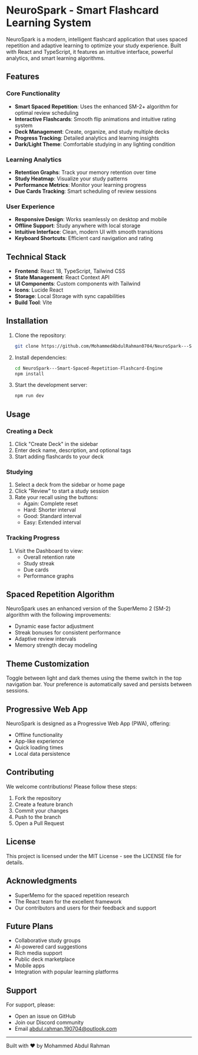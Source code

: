 # NeuroSpark - Smart Flashcard Learning System

NeuroSpark is a modern, intelligent flashcard application that uses spaced repetition and adaptive learning to optimize your study experience. Built with React and TypeScript, it features an intuitive interface, powerful analytics, and smart learning algorithms.

## Features

### Core Functionality
- **Smart Spaced Repetition**: Uses the enhanced SM-2+ algorithm for optimal review scheduling
- **Interactive Flashcards**: Smooth flip animations and intuitive rating system
- **Deck Management**: Create, organize, and study multiple decks
- **Progress Tracking**: Detailed analytics and learning insights
- **Dark/Light Theme**: Comfortable studying in any lighting condition

### Learning Analytics
- **Retention Graphs**: Track your memory retention over time
- **Study Heatmap**: Visualize your study patterns
- **Performance Metrics**: Monitor your learning progress
- **Due Cards Tracking**: Smart scheduling of review sessions

### User Experience
- **Responsive Design**: Works seamlessly on desktop and mobile
- **Offline Support**: Study anywhere with local storage
- **Intuitive Interface**: Clean, modern UI with smooth transitions
- **Keyboard Shortcuts**: Efficient card navigation and rating

## Technical Stack

- **Frontend**: React 18, TypeScript, Tailwind CSS
- **State Management**: React Context API
- **UI Components**: Custom components with Tailwind
- **Icons**: Lucide React
- **Storage**: Local Storage with sync capabilities
- **Build Tool**: Vite

## Installation

1. Clone the repository:
   ```bash
   git clone https://github.com/MohammedAbdulRahman0704/NeuroSpark---Smart-Spaced-Repetition-Flashcard-Engine.git
   ```

2. Install dependencies:
   ```bash
   cd NeuroSpark---Smart-Spaced-Repetition-Flashcard-Engine
   npm install
   ```

3. Start the development server:
   ```bash
   npm run dev
   ```

## Usage

### Creating a Deck
1. Click "Create Deck" in the sidebar
2. Enter deck name, description, and optional tags
3. Start adding flashcards to your deck

### Studying
1. Select a deck from the sidebar or home page
2. Click "Review" to start a study session
3. Rate your recall using the buttons:
   - Again: Complete reset
   - Hard: Shorter interval
   - Good: Standard interval
   - Easy: Extended interval

### Tracking Progress
1. Visit the Dashboard to view:
   - Overall retention rate
   - Study streak
   - Due cards
   - Performance graphs

## Spaced Repetition Algorithm

NeuroSpark uses an enhanced version of the SuperMemo 2 (SM-2) algorithm with the following improvements:

- Dynamic ease factor adjustment
- Streak bonuses for consistent performance
- Adaptive review intervals
- Memory strength decay modeling

## Theme Customization

Toggle between light and dark themes using the theme switch in the top navigation bar. Your preference is automatically saved and persists between sessions.

## Progressive Web App

NeuroSpark is designed as a Progressive Web App (PWA), offering:
- Offline functionality
- App-like experience
- Quick loading times
- Local data persistence

## Contributing

We welcome contributions! Please follow these steps:

1. Fork the repository
2. Create a feature branch
3. Commit your changes
4. Push to the branch
5. Open a Pull Request

## License

This project is licensed under the MIT License - see the LICENSE file for details.

## Acknowledgments

- SuperMemo for the spaced repetition research
- The React team for the excellent framework
- Our contributors and users for their feedback and support

## Future Plans

- Collaborative study groups
- AI-powered card suggestions
- Rich media support
- Public deck marketplace
- Mobile apps
- Integration with popular learning platforms

## Support

For support, please:
- Open an issue on GitHub
- Join our Discord community
- Email abdul.rahman.190704@outlook.com

---

Built with ❤️ by Mohammed Abdul Rahman